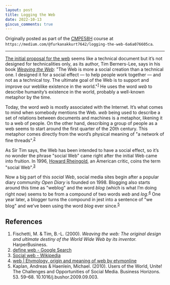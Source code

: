 ```yaml
---
layout: post
title: Logging the Web
date: 2022-10-13
giscus_comments: true
---
```


Originally posted as part of the [CMPE58H](https://cmpe.boun.edu.tr/courses/cmpe58h) course at `https://medium.com/@furkanakkurt7642/logging-the-web-6a6a076605ca`.

---

[The initial proposal for the web](https://www.w3.org/History/1989/proposal.html) seems like a technical document but it’s not designed for technicalities only, as its author, Tim Berners-Lee, says in his book [_Weaving the Web_](https://www.w3.org/People/Berners-Lee/Weaving/Overview.html): "The Web is more a social creation than a technical one. I designed it for a social effect — to help people work together — and not as a technical toy. The ultimate goal of the Web is to support and improve our weblike existence in the world."<sup>[1](#references)</sup> He uses the word _web_ to describe humanity’s existence in the world, probably a well-known metaphor by the time.

Today, the word _web_ is mostly associated with the Internet. It’s what comes to mind when somebody mentions the Web. _web_ being used to describe a set of relations between documents and machines is a metaphor, likening it to a web of people. On the other hand, describing a group of people as a web seems to start around the first quarter of the 20th century. This metaphor comes directly from the word’s physical meaning of "a network of fine threads".<sup>[2](#references)</sup>

As Sir Tim says, the Web has been intended to have a social effect, so it’s no wonder the phrase "social Web" came right after the initial Web came into fruition. In 1996, [Howard Rheingold](https://en.wikipedia.org/wiki/Howard_Rheingold), an American critic, coins the term "social Web".<sup>[3](#references)</sup>

Now a big part of this _social Web_, social media sites begin after a popular diary community _Open Diary_ is founded on 1998. Blogging also starts around this time as "weblog" and the word _blog_ (which is what I’m doing right now) seems to be from a compound of two words _web_ and _log_.<sup>[4](#references)</sup> One year later, a blogger turns the compound in jest into a sentence of "we blog" and we’ve been using the word _blog_ ever since.<sup>[5](#references)</sup>

## References

1. Fischetti, M. & Tim, B.-L. (2000). _Weaving the web: The original design and ultimate destiny of the World Wide Web by its inventor._ HarperBusiness.
2. [define web - Google Search](https://www.google.com/search?q=define+web)
3. [Social web - Wikipedia](https://en.wikipedia.org/wiki/Social_web)
4. [web \| Etymology, origin and meaning of web by etymonline](https://www.etymonline.com/word/web)
5. Kaplan, Andreas & Haenlein, Michael. (2010). Users of the World, Unite! The Challenges and Opportunities of Social Media. Business Horizons. 53. 59–68. 10.1016/j.bushor.2009.09.003.
